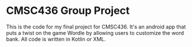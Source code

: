 # CMSC436 Group Project
This is the code for my final project for CMSC436. It's an android app that puts a twist on the game Wordle by allowing users to customize the word bank. All code is written in Kotlin or XML.
